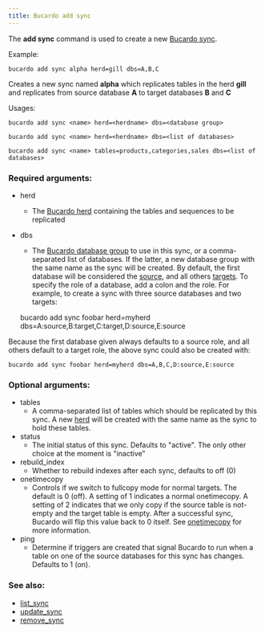 ```yaml
---
title: Bucardo add sync
---
```


The **add sync** command is used to create a new [Bucardo sync](/Bucardo/object_types/sync).

Example:

    bucardo add sync alpha herd=gill dbs=A,B,C

Creates a new sync named **alpha** which replicates tables in the herd **gill** and replicates from source database **A** to target databases **B** and **C**

Usages:

    bucardo add sync <name> herd=<herdname> dbs=<database group>

    bucardo add sync <name> herd=<herdname> dbs=<list of databases>

    bucardo add sync <name> tables=products,categories,sales dbs=<list of databases>

### Required arguments:

-   herd
    -   The [Bucardo herd](/Bucardo/object_types/herd) containing the tables
        and sequences to be replicated
-   dbs
    -   The [Bucardo database group](/Bucardo/object_types/database_group)
        to use in this sync, or a comma-separated list of databases.
        If the latter, a new database group with the same name as the sync
        will be created.  By default, the first database will be considered
        the [source](/Bucardo/object_types/sourcedb), and all others [targets](/Bucardo/object_types/targetdb).
        To specify the role of a database, add a colon and the role.
        For example, to create a sync with three source databases and two
        targets:

    bucardo add sync foobar herd=myherd dbs=A:source,B:target,C:target,D:source,E:source

Because the first database given always defaults to a source role, and all others default to a target role, the above sync could also be created with:

    bucardo add sync foobar herd=myherd dbs=A,B,C,D:source,E:source

### Optional arguments:

-   tables
    -   A comma-separated list of tables which should be replicated by this
        sync. A new [herd](/Bucardo/object_types/herd) will be created with
        the same name as the sync to hold these tables.
-   status
    -   The initial status of this sync. Defaults to "active".  The only other
        choice at the moment is "inactive"
-   rebuild_index
    -   Whether to rebuild indexes after each sync, defaults to off (0)
-   onetimecopy
    -   Controls if we switch to fullcopy mode for normal targets.
        The default is 0 (off).  A setting of 1 indicates a normal onetimecopy.
        A setting of 2 indicates that we only copy if the source table is
        not-empty and the target table is empty.  After a successful sync,
        Bucardo will flip this value back to 0 itself.  See [onetimecopy](/Bucardo/operations/onetimecopy)
        for more information.
-   ping
    -   Determine if triggers are created that signal Bucardo to run when
        a table on one of the source databases for this sync has changes.
        Defaults to 1 (on).

### See also:

-   [list_sync](/Bucardo/cli/list_sync)
-   [update_sync](/Bucardo/cli/update_sync)
-   [remove_sync](/Bucardo/cli/remove_sync)

